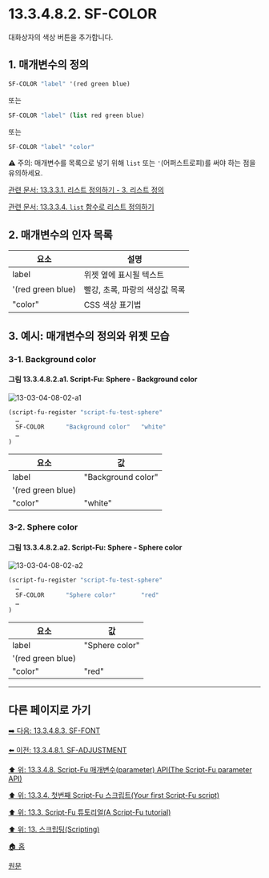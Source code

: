 # 13.3.4.8.2. SF-COLOR

대화상자의 색상 버튼을 추가합니다.

## 1. 매개변수의 정의

```scheme
SF-COLOR "label" '(red green blue)
```

또는

```scheme
SF-COLOR "label" (list red green blue)
```

또는

```scheme
SF-COLOR "label" "color"
```

⚠️ 주의: 매개변수를 목록으로 넣기 위해 `list` 또는 `'`(어퍼스트로피)를 써야 하는 점을 유의하세요. 

[관련 문서: 13.3.3.1. 리스트 정의하기 - 3. 리스트 정의](./13-03-03-01-defining_a_list.md#13-03-03-01-s3)

[관련 문서: 13.3.3.4. `list` 함수로 리스트 정의하기](./13-03-03-04-defining_a_list_using_the_list_function.md)

## 2. 매개변수의 인자 목록

|요소|설명|
|---|---|
|label|위젯 옆에 표시될 텍스트|
|'(red green blue)|빨강, 초록, 파랑의 색상값 목록|
|"color"|CSS 색상 표기법|

## 3. 예시: 매개변수의 정의와 위젯 모습
### 3-1. Background color
#### 그림 13.3.4.8.2.a1. Script-Fu: Sphere - Background color
![13-03-04-08-02-a1](https://github.com/wonder13662/gimp/assets/15767104/05d5ad6c-b631-425b-b0fc-833c18e37695)

```scheme
(script-fu-register "script-fu-test-sphere"
  …
  SF-COLOR      "Background color"   "white"
  …
)
```

|요소|값|
|---|---|
|label|"Background color"|
|'(red green blue)||
|"color"|"white"|

### 3-2. Sphere color
#### 그림 13.3.4.8.2.a2. Script-Fu: Sphere - Sphere color
![13-03-04-08-02-a2](https://github.com/wonder13662/gimp/assets/15767104/cadbcc65-e582-43a8-a179-1316ed0c1b9c)

```scheme
(script-fu-register "script-fu-test-sphere"
  …
  SF-COLOR      "Sphere color"       "red"
  …
)
```

|요소|값|
|---|---|
|label|"Sphere color"|
|'(red green blue)||
|"color"|"red"|

***

## 다른 페이지로 가기

[➡️ 다음: 13.3.4.8.3. SF-FONT](./13-03-04-08-03-sf_font.md)

[⬅️ 이전: 13.3.4.8.1. SF-ADJUSTMENT](./13-03-04-08-01-sf_adjustment.md)

[⬆️ 위: 13.3.4.8. Script-Fu 매개변수(parameter) API(The Script-Fu parameter API)](./13-03-04-08-00-the_script_fu_parameter_api.md)

[⬆️ 위: 13.3.4. 첫번째 Script-Fu 스크립트(Your first Script-Fu script)](./13-03-04-00-your-first-script-fu-script.md)

[⬆️ 위: 13.3. Script-Fu 튜토리얼(A Script-Fu tutorial)](./13-03-00-a-script-fu-tutorial.md)

[⬆️ 위: 13. 스크립팅(Scripting)](./13-00-scripting.md)

[🏠 홈](./00-home.md)

[원문](https://docs.gimp.org/2.10/ko/gimp-using-script-fu-tutorial-first-script.html#gimp-using-script-fu-api)